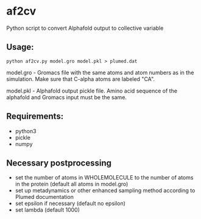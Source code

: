 # af2cv
Python script to convert Alphafold output to collective variable

## Usage:
``python af2cv.py model.gro model.pkl > plumed.dat``

model.gro - Gromacs file with the same atoms and atom numbers as in the simulation. Make sure that C-alpha atoms are labeled "CA".

model.pkl - Alphafold output pickle file. Amino acid sequence of the alphafold and Gromacs input must be the same.

## Requirements:
- python3
- pickle
- numpy

## Necessary postprocessing
- set the number of atoms in WHOLEMOLECULE to the number of atoms in the protein (default all atoms in model.gro)
- set up metadynamics or other enhanced sampling method according to Plumed documentation
- set epsilon if necessary (default no epsilon)
- set lambda (default 1000)



